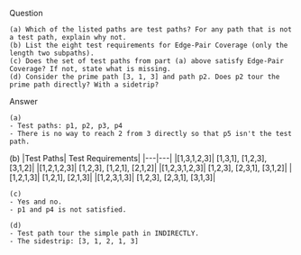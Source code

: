 Question
```
(a) Which of the listed paths are test paths? For any path that is not a test path, explain why not.
(b) List the eight test requirements for Edge-Pair Coverage (only the length two subpaths).
(c) Does the set of test paths from part (a) above satisfy Edge-Pair Coverage? If not, state what is missing.
(d) Consider the prime path [3, 1, 3] and path p2. Does p2 tour the prime path directly? With a sidetrip?
```

Answer
```
(a)
- Test paths: p1, p2, p3, p4
- There is no way to reach 2 from 3 directly so that p5 isn't the test path.
```
(b)
|Test Paths|	Test Requirements|
|---|---|
|[1,3,1,2,3]|	[1,3,1], [1,2,3], [3,1,2]|
|[1,2,1,2,3]|	[1,2,3], [1,2,1], [2,1,2]|
|[1,2,3,1,2,3]|	[1,2,3], [2,3,1], [3,1,2]|
|[1,2,1,3]|     [1,2,1], [2,1,3]|
|[1,2,3,1,3]|	[1,2,3], [2,3,1], [3,1,3]|

```
(c)
- Yes and no.
- p1 and p4 is not satisfied.

(d)
- Test path tour the simple path in INDIRECTLY.
- The sidestrip: [3, 1, 2, 1, 3]
```